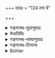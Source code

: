 +++
title = "124 तत्र ये"

+++

<details><summary>गङ्गानथ-मूलानुवादः</summary>

I am now going to describe fully which and how many Brāhmaṇas should be fed at it, and on what food,—as also those that should be avoided.—(124)
</details>

<details><summary>मेधातिथिः</summary>

**तत्र** तस्मिञ् छ्राद्धे **ये द्विजोत्तमा** ब्राह्मणा **भोजनीया** ये च परिहर्तव्याः, **यावन्तो** यत्संख्याका "द्वौ दैवे" (म्ध् ३.११५) इत्यादि, **यैश् चान्नैः** "तिलैर् व्रीहियवैः" (म्ध् ३.२५७) इत्यादि, तद् एतत् सर्वम् इदानीं **वक्ष्यामि** । तच् छृणुत । 

- एतद् अत्र प्राधान्येन संपाद्यम् । एतेन विना श्राद्धं न कृतं भवति । अन्यच् च यच् चाङ्गजातम् आराद् उपकारकं संनिपत्योपकारकं वा तस्मिन्न् असंपन्ने श्राद्धं न कृतं भवति, सगुणं तन् न स्यात् । अत एतेषां प्राधान्यख्यापनार्थं पुनर् उपन्यासः ॥ ३.११४ ॥
</details>

<details><summary>गङ्गानथ-भाष्यानुवादः</summary>

‘*At* *it*’—at the *śrāddha*;—those Brāhmaṇas that should be fed,—as also those that should be avoided;—‘*how* *many*’—what number; as is going to be pointed out that ‘two should be fed at the offering to the gods, and so forth’ (125);—‘*on what food*,’—‘on sesamum, barley, etc.’ (267) all this ‘*I am now going to describe*’— listen-to it.

This (feeding of Brāhmaṇas) is the chief thing to be accomplished; for without this the *śrāddha* is as good as not done. As for the subsidiary factors,—those that help in the performance directly, as well as those that help indirectly,—even if these are not duly accomplished, the
*śrāddha* is done,—only it is not quite complete in its details. Hence
it is that the subjects have been propounded again, for the purpose of indicating their predominant character.—(124.)
</details>

<details><summary>गङ्गानथ-टिप्पन्यः</summary>

*Medhātithi* (p. 241, l. 25)—‘*Yaccāṅgajātam etc*.’—The Mīmāṃsakas,
specially those belonging to the ‘Prābhākara’ school, classify ‘subsidiaries to an act’ under four heads:—(1) class-character, (2) quality, (3) substance, and (4) such things as are denoted by verbs,
*i.e*., actions. The last of these is grouped under two heads—(1) Those
directly helpful, called *Sannipatyopakāraka*, and (2) those indirectly helpful, called ‘*Ārādupakāraka*’. That which produces its direct effects in certain things conducive to the fulfilment of the sacrificial act, is its *Sannipatyopakāraka*; *e.g*., the *sitting* of the sacrifìcer, the *threshing of the corn* and so forth. The
*Sannipatyopakāraka* is of four kinds—(1) that which brings into
existence a certain substance; *i.e*., the kneading of the flour, which brings into existence the dough;—(2) that which leads to the acquisition of a certain substance; *e.g*., the act of milking the cow;—(3) that which produces some change in an already existing substance; *e.g*., the boiling of clarified butter;—(4) that which is purely purificatory,
*e.g*., the sprinkling of water over the corn. The subsidiaries that
belong to this class do not produce any transcendental result—

*Apūrva*—of their own; they are related to the result produced by the
sacrificial act to which they are subsidiary......... The

*Ārāpudakāraka*—or indirectly helpful subsidiaries—are of two kinds—(1)
those that fulfil only a transcendental purpose and do not produce any visible effects in any material substance; *e.g*., the small offerings made during the *Darśapūrṇamāsa*, such as the *Samid-yāga* and the rest;—and (2) those that produce both transcendental and visible effects; *e.g*., the *Payovrata*, the act of the Sacrificer and his wife living, during the performance of the *Jyotiṣṭoma*, purely on milk. These latter, from their very nature, are such acts as have their own
*minor* resultant *Apūrvas*, which go to help in the fulfilment of the
*Apūrva* of the main sacrificial act itself. \[For a discussion on this
subject, the reader is referred to the *Prābhakara School of Pūrva Mīmāṃsā*, pp. 180-185.\]

This verse is quoted in *Hemādri* (Śrāddha, p. 377).
</details>

<details><summary>Bühler</summary>

124	I will fully declare what and how many (Brahmanas) must be fed on that (occasion), who must be avoided, and on what kinds of food (they shall dine).
</details>
